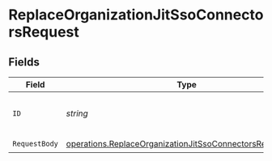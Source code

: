 # ReplaceOrganizationJitSsoConnectorsRequest


## Fields

| Field                                                                                                                                  | Type                                                                                                                                   | Required                                                                                                                               | Description                                                                                                                            |
| -------------------------------------------------------------------------------------------------------------------------------------- | -------------------------------------------------------------------------------------------------------------------------------------- | -------------------------------------------------------------------------------------------------------------------------------------- | -------------------------------------------------------------------------------------------------------------------------------------- |
| `ID`                                                                                                                                   | *string*                                                                                                                               | :heavy_check_mark:                                                                                                                     | The unique identifier of the organization.                                                                                             |
| `RequestBody`                                                                                                                          | [operations.ReplaceOrganizationJitSsoConnectorsRequestBody](../../models/operations/replaceorganizationjitssoconnectorsrequestbody.md) | :heavy_check_mark:                                                                                                                     | N/A                                                                                                                                    |